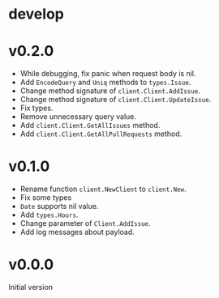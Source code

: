 # develop

# v0.2.0

- While debugging, fix panic when request body is nil.
- Add `EncodeQuery` and `Uniq` methods to `types.Issue`.
- Change method signature of `client.Client.AddIssue`.
- Change method signature of `client.Client.UpdateIssue`.
- Fix types.
- Remove unnecessary query value.
- Add `client.Client.GetAllIssues` method.
- Add `client.Client.GetAllPullRequests` method.

# v0.1.0

- Rename function `client.NewClient` to `client.New`.
- Fix some types
- `Date` supports nil value.
- Add `types.Hours`.
- Change parameter of `Client.AddIssue`.
- Add log messages about payload.

# v0.0.0

Initial version
